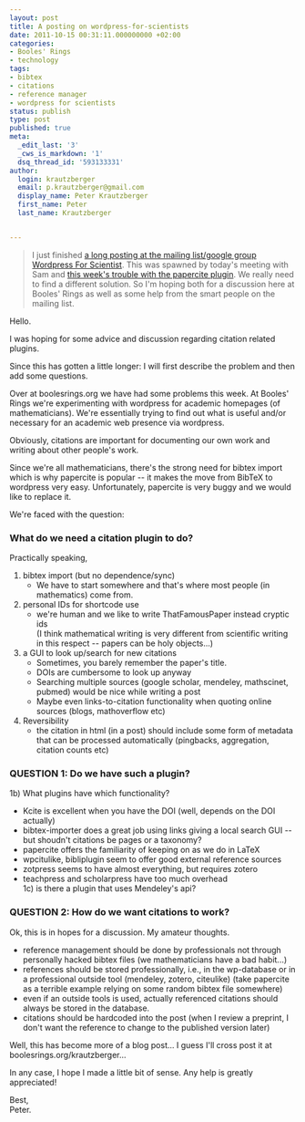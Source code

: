 ```yaml
---
layout: post
title: A posting on wordpress-for-scientists
date: 2011-10-15 00:31:11.000000000 +02:00
categories:
- Booles' Rings
- technology
tags:
- bibtex
- citations
- reference manager
- wordpress for scientists
status: publish
type: post
published: true
meta:
  _edit_last: '3'
  _cws_is_markdown: '1'
  dsq_thread_id: '593133331'
author:
  login: krautzberger
  email: p.krautzberger@gmail.com
  display_name: Peter Krautzberger
  first_name: Peter
  last_name: Krautzberger


---
```


> I just finished [a long posting at the mailing list/google group Wordpress For Scientist](http://groups.google.com/group/wordpress-for-scientists/browse_thread/thread/f263df8e98cb440a?hl=en). This was spawned by today's meeting with Sam and [this week's trouble with the papercite plugin](http://boolesrings.org/blog/2011/08/16/citations-two-new-plugins-to-try/). We really need to find a different solution. So I'm hoping both for a discussion here at Booles' Rings as well as some help from the smart people on the mailing list.

Hello.

I was hoping for some advice and discussion regarding citation related plugins.

Since this has gotten a little longer: I will first describe the problem and then add some questions.

Over at boolesrings.org we have had some problems this week. At Booles' Rings we're experimenting with wordpress for academic homepages (of mathematicians). We're essentially trying to find out what is useful and/or necessary for an academic web presence via wordpress.

Obviously, citations are important for documenting our own work and writing about other people's work.

Since we're all mathematicians, there's the strong need for bibtex import which is why papercite is popular -- it makes the move from BibTeX to wordpress very easy. Unfortunately, papercite is very buggy and we would like to replace it.

We're faced with the question:

### What do we need a citation plugin to do?

Practically speaking,

1.  bibtex import (but no dependence/sync)
    *   We have to start somewhere and that's where most people (in mathematics) come from.
2.  personal IDs for shortcode use
    *   we're human and we like to write ThatFamousPaper instead cryptic ids  
         (I think mathematical writing is very different from scientific writing in this respect -- papers can be holy objects...)
3.  a GUI to look up/search for new citations
    *   Sometimes, you barely remember the paper's title.
    *   DOIs are cumbersome to look up anyway
    *   Searching multiple sources (google scholar, mendeley, mathscinet, pubmed) would be nice while writing a post
    *   Maybe even links-to-citation functionality when quoting online sources (blogs, mathoverflow etc)
4.  Reversibility
    *   the citation in html (in a post) should include some form of metadata that can be processed automatically (pingbacks, aggregation, citation counts etc)

### QUESTION 1: Do we have such a plugin?

1b) What plugins have which functionality?

*   Kcite is excellent when you have the DOI (well, depends on the DOI actually)
*   bibtex-importer does a great job using links giving a local search GUI -- but shoudn't citations be pages or a taxonomy?
*   papercite offers the familiarity of keeping on as we do in LaTeX
*   wpcitulike, bibliplugin seem to offer good external reference sources
*   zotpress seems to have almost everything, but requires zotero
*   teachpress and scholarpress have too much overhead  
     1c) is there a plugin that uses Mendeley's api?

### QUESTION 2: How do we want citations to work?

Ok, this is in hopes for a discussion. My amateur thoughts.

*   reference management should be done by professionals not through personally hacked bibtex files (we mathematicians have a bad habit...)
*   references should be stored professionally, i.e., in the wp-database or in a professional outside tool (mendeley, zotero, citeulike) (take papercite as a terrible example relying on some random bibtex file somewhere)
*   even if an outside tools is used, actually referenced citations should always be stored in the database.
*   citations should be hardcoded into the post (when I review a preprint, I don't want the reference to change to the published version later)

Well, this has become more of a blog post... I guess I'll cross post it at boolesrings.org/krautzberger...

In any case, I hope I made a little bit of sense. Any help is greatly appreciated!

Best,  
 Peter.